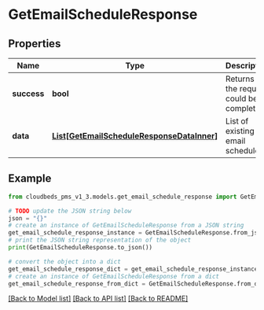 # GetEmailScheduleResponse


## Properties

Name | Type | Description | Notes
------------ | ------------- | ------------- | -------------
**success** | **bool** | Returns if the request could be completed | [optional] 
**data** | [**List[GetEmailScheduleResponseDataInner]**](GetEmailScheduleResponseDataInner.md) | List of existing email schedules | [optional] 

## Example

```python
from cloudbeds_pms_v1_3.models.get_email_schedule_response import GetEmailScheduleResponse

# TODO update the JSON string below
json = "{}"
# create an instance of GetEmailScheduleResponse from a JSON string
get_email_schedule_response_instance = GetEmailScheduleResponse.from_json(json)
# print the JSON string representation of the object
print(GetEmailScheduleResponse.to_json())

# convert the object into a dict
get_email_schedule_response_dict = get_email_schedule_response_instance.to_dict()
# create an instance of GetEmailScheduleResponse from a dict
get_email_schedule_response_from_dict = GetEmailScheduleResponse.from_dict(get_email_schedule_response_dict)
```
[[Back to Model list]](../README.md#documentation-for-models) [[Back to API list]](../README.md#documentation-for-api-endpoints) [[Back to README]](../README.md)


